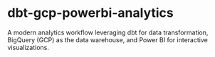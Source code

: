 # dbt-gcp-powerbi-analytics
A modern analytics workflow leveraging dbt for data transformation, BigQuery (GCP) as the data warehouse, and Power BI for interactive visualizations.
